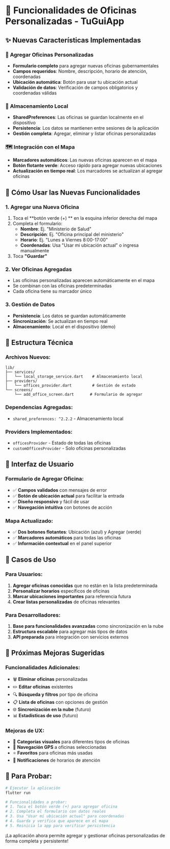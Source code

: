 # 🏢 Funcionalidades de Oficinas Personalizadas - TuGuiApp

## ✨ Nuevas Características Implementadas

### 📍 **Agregar Oficinas Personalizadas**
- **Formulario completo** para agregar nuevas oficinas gubernamentales
- **Campos requeridos**: Nombre, descripción, horario de atención, coordenadas
- **Ubicación automática**: Botón para usar tu ubicación actual
- **Validación de datos**: Verificación de campos obligatorios y coordenadas válidas

### 💾 **Almacenamiento Local**
- **SharedPreferences**: Las oficinas se guardan localmente en el dispositivo
- **Persistencia**: Los datos se mantienen entre sesiones de la aplicación
- **Gestión completa**: Agregar, eliminar y listar oficinas personalizadas

### 🗺️ **Integración con el Mapa**
- **Marcadores automáticos**: Las nuevas oficinas aparecen en el mapa
- **Botón flotante verde**: Acceso rápido para agregar nuevas ubicaciones
- **Actualización en tiempo real**: Los marcadores se actualizan al agregar oficinas

## 🚀 **Cómo Usar las Nuevas Funcionalidades**

### 1. **Agregar una Nueva Oficina**
1. Toca el **botón verde (+) ** en la esquina inferior derecha del mapa
2. Completa el formulario:
   - **Nombre**: Ej. "Ministerio de Salud"
   - **Descripción**: Ej. "Oficina principal del ministerio"
   - **Horario**: Ej. "Lunes a Viernes 8:00-17:00"
   - **Coordenadas**: Usa "Usar mi ubicación actual" o ingresa manualmente
3. Toca **"Guardar"**

### 2. **Ver Oficinas Agregadas**
- Las oficinas personalizadas aparecen automáticamente en el mapa
- Se combinan con las oficinas predeterminadas
- Cada oficina tiene su marcador único

### 3. **Gestión de Datos**
- **Persistencia**: Los datos se guardan automáticamente
- **Sincronización**: Se actualizan en tiempo real
- **Almacenamiento**: Local en el dispositivo (demo)

## 🔧 **Estructura Técnica**

### **Archivos Nuevos:**
```
lib/
├── services/
│   └── local_storage_service.dart    # Almacenamiento local
├── providers/
│   └── offices_provider.dart         # Gestión de estado
└── screens/
    └── add_office_screen.dart       # Formulario de agregar
```

### **Dependencias Agregadas:**
- `shared_preferences: ^2.2.2` - Almacenamiento local

### **Providers Implementados:**
- `officesProvider` - Estado de todas las oficinas
- `customOfficesProvider` - Solo oficinas personalizadas

## 📱 **Interfaz de Usuario**

### **Formulario de Agregar Oficina:**
- ✅ **Campos validados** con mensajes de error
- ✅ **Botón de ubicación actual** para facilitar la entrada
- ✅ **Diseño responsivo** y fácil de usar
- ✅ **Navegación intuitiva** con botones de acción

### **Mapa Actualizado:**
- ✅ **Dos botones flotantes**: Ubicación (azul) y Agregar (verde)
- ✅ **Marcadores automáticos** para todas las oficinas
- ✅ **Información contextual** en el panel superior

## 🎯 **Casos de Uso**

### **Para Usuarios:**
1. **Agregar oficinas conocidas** que no están en la lista predeterminada
2. **Personalizar horarios** específicos de oficinas
3. **Marcar ubicaciones importantes** para referencia futura
4. **Crear listas personalizadas** de oficinas relevantes

### **Para Desarrolladores:**
1. **Base para funcionalidades avanzadas** como sincronización en la nube
2. **Estructura escalable** para agregar más tipos de datos
3. **API preparada** para integración con servicios externos

## 🔄 **Próximas Mejoras Sugeridas**

### **Funcionalidades Adicionales:**
- 🗑️ **Eliminar oficinas** personalizadas
- ✏️ **Editar oficinas** existentes
- 🔍 **Búsqueda y filtros** por tipo de oficina
- 📋 **Lista de oficinas** con opciones de gestión
- 🌐 **Sincronización en la nube** (futuro)
- 📊 **Estadísticas de uso** (futuro)

### **Mejoras de UX:**
- 🎨 **Categorías visuales** para diferentes tipos de oficinas
- 📍 **Navegación GPS** a oficinas seleccionadas
- ⭐ **Favoritos** para oficinas más usadas
- 🔔 **Notificaciones** de horarios de atención

## 🚀 **Para Probar:**

```bash
# Ejecutar la aplicación
flutter run

# Funcionalidades a probar:
# 1. Toca el botón verde (+) para agregar oficina
# 2. Completa el formulario con datos reales
# 3. Usa "Usar mi ubicación actual" para coordenadas
# 4. Guarda y verifica que aparece en el mapa
# 5. Reinicia la app para verificar persistencia
```

¡La aplicación ahora permite agregar y gestionar oficinas personalizadas de forma completa y persistente!
